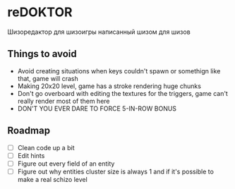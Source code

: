 # reDOKTOR
Шизоредактор для шизоигры написанный шизом для шизов

## Things to avoid
- Avoid creating situations when keys couldn't spawn or somethign like that, game will crash
- Making 20x20 level, game has a stroke rendering huge chunks
- Don't go overboard with editing the textures for the triggers, game can't really render most of them here
- DON'T YOU EVER DARE TO FORCE 5-IN-ROW BONUS

## Roadmap

- [ ] Clean code up a bit
- [ ] Edit hints
- [ ] Figure out every field of an entity
- [ ] Figure out why entities cluster size is always 1 and if it's possible to make a real schizo level
